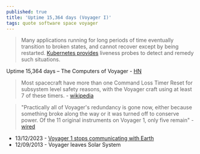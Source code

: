 ```yaml
---
published: true
title: 'Uptime 15,364 days (Voyager I)'
tags: quote software space voyager
---
```

> Many applications running for long periods of time eventually transition to broken states, and cannot recover except by being restarted. [Kubernetes provides](https://kubernetes.io/docs/tasks/configure-pod-container/configure-liveness-readiness-startup-probes/) liveness probes to detect and remedy such situations.

Uptime 15,364 days – The Computers of Voyager - [HN](https://news.ycombinator.com/item?id=21288195)

> Most spacecraft have more than one Command Loss Timer Reset for subsystem level safety reasons, with the Voyager craft using at least 7 of these timers. - [wikipedia](https://en.wikipedia.org/wiki/Command_Loss_Timer_Reset)

> "Practically all of Voyager's redundancy is gone now, either because something broke along the way or it was turned off to conserve power. Of the 11 original instruments on Voyager 1, only five remain" - [wired](https://www.wired.com/2013/09/vintage-voyager-probes/)

- 13/12/2023 - [Voyager 1 stops communicating with Earth](https://news.ycombinator.com/item?id=38640900)
- 12/09/2013 - Voyager leaves Solar System
